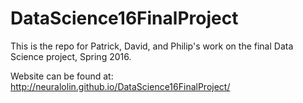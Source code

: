 # DataScience16FinalProject
This is the repo for Patrick, David, and Philip's work on the final Data Science project, Spring 2016.

Website can be found at:
http://neuralolin.github.io/DataScience16FinalProject/
